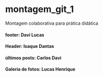 # montagem_git_1
Montagem colaborativa para prática didática

#### footer: Davi Lucas
#### Header: Isaque Dantas
#### últimos posts: Carlos Davi
#### Galeria de fotos: Lucas Henrique
